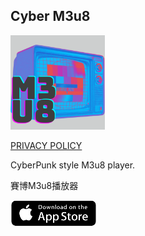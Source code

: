 ## Cyber M3u8

<img decoding="async" src="images/m3u8.webp" width="30%">

[PRIVACY POLICY](privacy_policies/m3u8.md)

CyberPunk style M3u8 player.

賽博M3u8播放器

<a href="https://apps.apple.com/app/id6444260314"><img src="images/btn_appstore.png"></a>
